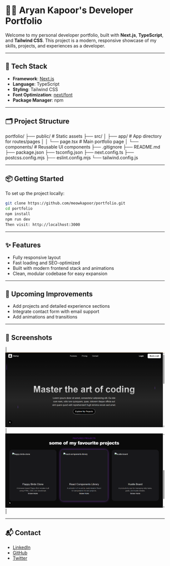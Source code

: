 # 🧑‍💻 Aryan Kapoor's Developer Portfolio

Welcome to my personal developer portfolio, built with **Next.js**, **TypeScript**, and **Tailwind CSS**. This project is a modern, responsive showcase of my skills, projects, and experiences as a developer.

---

## 🚀 Tech Stack

- **Framework**: [Next.js](https://nextjs.org/)
- **Language**: TypeScript
- **Styling**: Tailwind CSS
- **Font Optimization**: [next/font](https://nextjs.org/docs/pages/api-reference/components/font)
- **Package Manager**: npm

---

## 🗂️ Project Structure

portfolio/
├── public/ # Static assets
├── src/
│ ├── app/ # App directory for routes/pages
│ │ └── page.tsx # Main portfolio page
│ └── components/ # Reusable UI components
├── .gitignore
├── README.md
├── package.json
├── tsconfig.json
├── next.config.ts
├── postcss.config.mjs
├── eslint.config.mjs
└── tailwind.config.js

---

## 📦 Getting Started

To set up the project locally:

```bash
git clone https://github.com/meowkapoor/portfolio.git
cd portfolio
npm install
npm run dev
Then visit: http://localhost:3000
```

---

## ✨ Features

- Fully responsive layout  
- Fast loading and SEO-optimized  
- Built with modern frontend stack and animations
- Clean, modular codebase for easy expansion  

---

## 🔮 Upcoming Improvements

- Add projects and detailed experience sections  
- Integrate contact form with email support  
- Add animations and transitions  

---

## 📸 Screenshots

| ![Desktop](screenshots/hero-section.png) | ![Desktop](screenshots/projects-section.png) |

---

## 📬 Contact

- [LinkedIn](https://www.linkedin.com/in/aryan-kapoor/)
- [GitHub](https://github.com/meowkapoor)
- [Twitter](https://twitter.com/meowkapoor)
